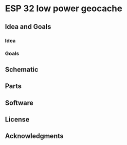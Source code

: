 # ESP 32 low power geocache


## Idea and Goals

### Idea

### Goals

## Schematic

## Parts

## Software

## License

## Acknowledgments
